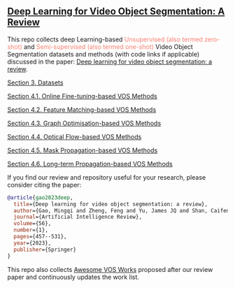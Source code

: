 ## [Deep Learning for Video Object Segmentation: A Review](https://link.springer.com/content/pdf/10.1007/s10462-022-10176-7.pdf)

This repo collects deep Learning-based <font color=#FA7F6F>Unsupervised (also termed zero-shot)</font> and <font color=#FA7F6F>Semi-supervised (also termed one-shot)</font> Video Object Segmentation datasets and methods (with code links if applicable) discussed in the paper:  [Deep learning for video object segmentation: a review](https://link.springer.com/content/pdf/10.1007/s10462-022-10176-7.pdf).  

[Section 3. Datasets](https://github.com/gaomingqi/VOS-Review/blob/master/Sections/Section_3_Datasets.md)

[Section 4.1. Online Fine-tuning-based VOS Methods](https://github.com/gaomingqi/VOS-Review/blob/master/Sections/Section_4_1_Online_methods.md)

[Section 4.2. Feature Matching-based VOS Methods](https://github.com/gaomingqi/VOS-Review/blob/master/Sections/Section_4_2_Matching_methods.md)

[Section 4.3. Graph Optimisation-based VOS Methods](https://github.com/gaomingqi/VOS-Review/blob/master/Sections/Section_4_3_Graph_methods.md)

[Section 4.4. Optical Flow-based VOS Methods](https://github.com/gaomingqi/VOS-Review/blob/master/Sections/Section_4_4_Optical_flow_methods.md)

[Section 4.5. Mask Propagation-based VOS Methods](https://github.com/gaomingqi/VOS-Review/blob/master/Sections/Section_4_5_Mask_Prop_methods.md)

[Section 4.6. Long-term Propagation-based VOS Methods](https://github.com/gaomingqi/VOS-Review/blob/master/Sections/Section_4_6_Long_Prop.md)


If you find our review and repository useful for your research, please consider citing the paper:

```bibtex
@article{gao2023deep,
  title={Deep learning for video object segmentation: a review},
  author={Gao, Mingqi and Zheng, Feng and Yu, James JQ and Shan, Caifeng and Ding, Guiguang and Han, Jungong},
  journal={Artificial Intelligence Review},
  volume={56},
  number={1},
  pages={457--531},
  year={2023},
  publisher={Springer}
}
```

This repo also collects [Awesome VOS Works](https://github.com/gaomingqi/VOS-Review/blob/master/Sections/Awesome_VOS_Works.md) proposed after our review paper and continuously updates the work list. 
